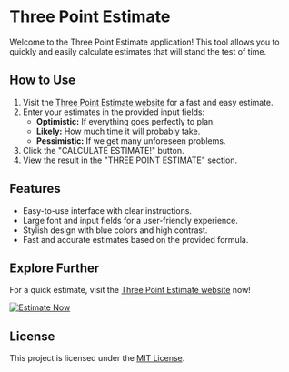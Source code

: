 # Three Point Estimate

Welcome to the Three Point Estimate application! This tool allows you to quickly and easily calculate estimates that will stand the test of time.

## How to Use

1. Visit the [Three Point Estimate website](https://depeh.github.io/three-point-estimate/) for a fast and easy estimate.
2. Enter your estimates in the provided input fields:
   - **Optimistic:** If everything goes perfectly to plan.
   - **Likely:** How much time it will probably take.
   - **Pessimistic:** If we get many unforeseen problems.
3. Click the "CALCULATE ESTIMATE!" button.
4. View the result in the "THREE POINT ESTIMATE" section.

## Features

- Easy-to-use interface with clear instructions.
- Large font and input fields for a user-friendly experience.
- Stylish design with blue colors and high contrast.
- Fast and accurate estimates based on the provided formula.

## Explore Further

For a quick estimate, visit the [Three Point Estimate website](https://depeh.github.io/three-point-estimate/) now!

[![Estimate Now](https://img.shields.io/badge/Estimate%20Now-Visit%20Website-blue?style=for-the-badge)](https://depeh.github.io/three-point-estimate/)

## License

This project is licensed under the [MIT License](LICENSE).
